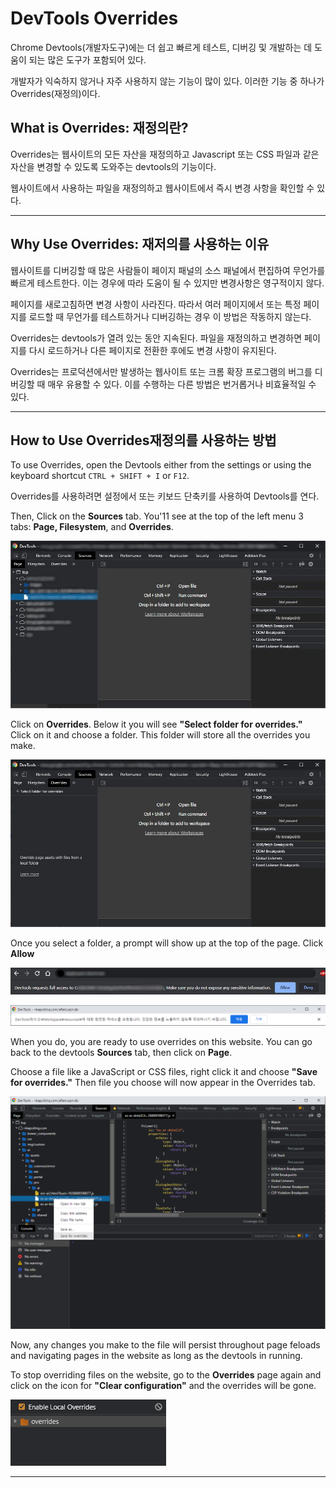 # DevTools Overrides

Chrome Devtools(개발자도구)에는 더 쉽고 빠르게 테스트, 디버깅 및 개발하는 데 도움이 되는 많은 도구가 포함되어 있다.

개발자가 익숙하지 않거나 자주 사용하지 않는 기능이 많이 있다. 이러한 기능 중 하나가 Overrides(재정의)이다.

## What is Overrides: 재정의란?

Overrides는 웹사이트의 모든 자산을 재정의하고 Javascript 또는 CSS 파일과 같은 자산을 변경할 수 있도록 도와주는 devtools의 기능이다.

웹사이트에서 사용하는 파일을 재정의하고 웹사이트에서 즉시 변경 사항을 확인할 수 있다.

---

## Why Use Overrides: 재저의를 사용하는 이유

웹사이트를 디버깅할 때 많은 사람들이 페이지 패널의 소스 패널에서 편집하여 무언가를 빠르게 테스트한다. 이는 경우에 따라 도움이 될 수 있지만 변경사항은 영구적이지 않다.

페이지를 새로고침하면 변경 사항이 사라진다. 따라서 여러 페이지에서 또는 특정 페이지를 로드할 때 무언가를 테스트하거나 디버깅하는 경우 이 방법은 작동하지 않는다.

Overrides는 devtools가 열려 있는 동안 지속된다. 파일을 재정의하고 변경하면 페이지를 다시 로드하거나 다른 페이지로 전환한 후에도 변경 사항이 유지된다.

Overrides는 프로덕션에서만 발생하는 웹사이트 또는 크롬 확장 프로그램의 버그를 디버깅할 때 매우 유용할 수 있다. 이를 수행하는 다른 방법은 번거롭거나 비효율적일 수 있다.

---

## How to Use Overrides재정의를 사용하는 방법
To use Overrides, open the Devtools either from the settings or using the keyboard shortcut `CTRL + SHIFT + I` or `F12`.

Overrides를 사용하려면 설정에서 또는 키보드 단축키를 사용하여 Devtools를 연다.

Then, Click on the **Sources** tab. You'11 see at the top of the left menu 3 tabs: **Page, Filesystem**, and **Overrides**.

![개발자도구](../image/devtools.jpg)

Click on **Overrides**. Below it you will see **"Select folder for overrides."**
Click on it and choose a folder. This folder will store all the overrides you make.

![Overrides](../image/devtools-2.jpg)

Once you select a folder, a prompt will show up at the top of the page. Click **Allow**

![Allow](../image/devtools-3.jpg)

![허용](../image/devtools-33.png)


When you do, you are ready to use overrides on this website. You can go back to the devtools **Sources** tab, then click on **Page**.

Choose a file like a JavaScript or CSS files, right click it and choose **"Save for overrides."**
Then file you choose will now appear in the Overrides tab.


![Allow](../image/devtools-5.png)


Now, any changes you make to the file will persist throughout page feloads and navigating pages in the website as long as the devtools in running.

To stop overriding files on the website, go to the **Overrides** page again and click on the icon for **"Clear configuration"** and the overrides will be gone.

![Allow](../image/devtools-4.png)

---
